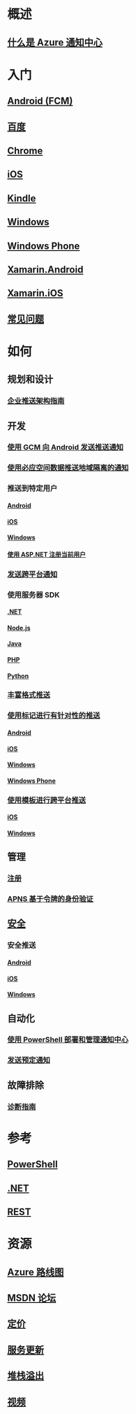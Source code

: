 

# 概述


## [什么是 Azure 通知中心](notification-hubs-push-notification-overview.md)


# 入门


## [Android (FCM)](notification-hubs-android-push-notification-google-fcm-get-started.md)


## [百度](notification-hubs-baidu-china-android-notifications-get-started.md)


## [Chrome](notification-hubs-chrome-push-notifications-get-started.md)


## [iOS](notification-hubs-ios-apple-push-notification-apns-get-started.md)


## [Kindle](notification-hubs-kindle-amazon-adm-push-notification.md)


## [Windows](notification-hubs-windows-store-dotnet-get-started-wns-push-notification.md)


## [Windows Phone](notification-hubs-windows-mobile-push-notifications-mpns.md)


## [Xamarin.Android](xamarin-notification-hubs-push-notifications-android-gcm.md)


## [Xamarin.iOS](xamarin-notification-hubs-ios-push-notification-apns-get-started.md)


## [常见问题](notification-hubs-push-notification-faq.md)



# 如何


## 规划和设计


### [企业推送架构指南](notification-hubs-enterprise-push-notification-architecture.md)



## 开发


### [使用 GCM 向 Android 发送推送通知](notification-hubs-android-push-notification-google-gcm-get-started.md)


### [使用必应空间数据推送地域隔离的通知](notification-hubs-push-bing-spartial-data-geofencing-notification.md)


### 推送到特定用户


#### [Android](notification-hubs-aspnet-backend-gcm-android-push-to-user-google-notification.md)


#### [iOS](notification-hubs-aspnet-backend-ios-apple-apns-notification.md)


#### [Windows](notification-hubs-aspnet-backend-windows-dotnet-wns-notification.md)



#### [使用 ASP.NET 注册当前用户](notification-hubs-ios-aspnet-register-user-from-backend-to-push-notification.md)


### [发送跨平台通知](notification-hubs-aspnet-cross-platform-notification.md)


### 使用服务器 SDK


#### [.NET](https://msdn.microsoft.com/library/mt414893.aspx)


#### [Node.js](notification-hubs-nodejs-push-notification-tutorial.md)


#### [Java](notification-hubs-java-push-notification-tutorial.md)


#### [PHP](notification-hubs-php-push-notification-tutorial.md)


#### [Python](notification-hubs-python-push-notification-tutorial.md)


### [丰富格式推送](notification-hubs-aspnet-backend-ios-apple-push-notification-service-apns-rich.md)


### [使用标记进行有针对性的推送](notification-hubs-tags-segment-push-message.md)


#### [Android](notification-hubs-aspnet-backend-android-xplat-segmented-gcm-push-notification.md)


#### [iOS](notification-hubs-ios-xplat-segmented-apns-push-notification.md)


#### [Windows](notification-hubs-windows-notification-dotnet-push-xplat-segmented-wns.md)


#### [Windows Phone](notification-hubs-windows-phone-push-xplat-segmented-mpns-notification.md)


### [使用模板进行跨平台推送](notification-hubs-templates-cross-platform-push-messages.md)


#### [iOS](notification-hubs-ios-xplat-localized-apns-push-notification.md)


#### [Windows](notification-hubs-windows-store-dotnet-xplat-localized-wns-push-notification.md)



## 管理


### [注册](notification-hubs-push-notification-registration-management.md)


### [APNS 基于令牌的身份验证](notification-hubs-push-notification-http2-token-authentification.md)



## [安全](notification-hubs-push-notification-security.md)


### 安全推送


#### [Android](notification-hubs-aspnet-backend-android-secure-google-gcm-push-notification.md)


#### [iOS](notification-hubs-aspnet-backend-ios-push-apple-apns-secure-notification.md)


#### [Windows](notification-hubs-aspnet-backend-windows-dotnet-wns-secure-push-notification.md)



## 自动化


### [使用 PowerShell 部署和管理通知中心](notification-hubs-deploy-and-manage-powershell.md)


### [发送预定通知](notification-hubs-send-push-notifications-scheduled.md)



## 故障排除


### [诊断指南](notification-hubs-push-notification-fixer.md)



# 参考


## [PowerShell](/powershell/module/azurerm.notificationhubs)


## [.NET](/dotnet/api/microsoft.azure.notificationhubs)


## [REST](/rest/api/notificationhubs)



# 资源


## [Azure 路线图](https://azure.microsoft.com/roadmap/)


## [MSDN 论坛](https://social.msdn.microsoft.com/Forums/azure/en-US/home?forum=notificationhubs)


## [定价](https://azure.microsoft.com/pricing/details/notification-hubs/)


## [服务更新](https://azure.microsoft.com/updates/?product=notification-hubs)


## [堆栈溢出](http://stackoverflow.com/questions/tagged/azure-notificationhub)


## [视频](https://azure.microsoft.com/documentation/videos/index/?services=notification-hubs)
